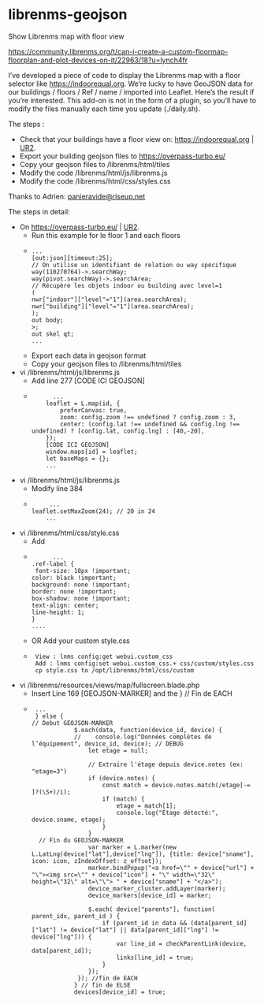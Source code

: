 # librenms-geojson
Show Librenms map with floor view

https://community.librenms.org/t/can-i-create-a-custom-floormap-floorplan-and-plot-devices-on-it/22963/18?u=lynch4fr

I’ve developed a piece of code to display the Librenms map with a floor selector like https://indoorequal.org.
We’re lucky to have GeoJSON data for our buildings / floors / Ref / name / imported into Leaflet.
Here’s the result if you’re interested. This add-on is not in the form of a plugin, so you’ll have to modify the files manually each time you update (./daily.sh).

The steps :
- Check that your buildings have a floor view on: https://indoorequal.org | [UR2](https://indoorequal.org/#map=17.24/48.119363/-1.702712&level=0).
- Export your building geojson files to https://overpass-turbo.eu/
- Copy your geojson files to /librenms/html/tiles
- Modify the code /librenms/html/js/librenms.js
- Modify the code /librenms/html/css/styles.css

Thanks to Adrien: panieravide@riseup.net

The steps in detail:
- On https://overpass-turbo.eu/ | [UR2](https://overpass-turbo.eu/?Q=%5Bout%3Ajson%5D%3B%0Away%28110270764%29%3Bmap_to_area%20-%3E%20.searchArea%3B%0A%0A%28%0A%20%20%09nwr%5B%22building%22%5D%28area.searchArea%29%3B%0A%09nwr%5B%22indoor%22%5D%28area.searchArea%29%3B%0A%09nwr%5B%22highway%22%5D%28area.searchArea%29%3B%0A%29%3B%0A%0Aout%20body%3B%0A%3E%3B%0Aout%20skel%20qt%3B&C=48.119369%3B-1.700518%3B17&R=#).
  -  Run this example for le floor 1 and each floors
  -     ...
        [out:json][timeout:25];
        // On utilise un identifiant de relation ou way spécifique
        way(110270764)->.searchWay;
        way(pivot.searchWay)->.searchArea;
        // Récupère les objets indoor ou building avec level=1
        (
        nwr["indoor"]["level"="1"](area.searchArea);
        nwr["building"]["level"="1"](area.searchArea);
        );
        out body;
        >;
        out skel qt;
        ...
  - Export each data in geojson format
  - Copy your geojson files to /librenms/html/tiles
- vi /librenms/html/js/librenms.js
  - Add line 277 [CODE ICI GEOJSON]
  -           ...
            leaflet = L.map(id, {
                preferCanvas: true,
                zoom: config.zoom !== undefined ? config.zoom : 3,
                center: (config.lat !== undefined && config.lng !== undefined) ? [config.lat, config.lng] : [40,-20],
            });
            [CODE ICI GEOJSON]
            window.maps[id] = leaflet;
            let baseMaps = {};
            ...
- vi /librenms/html/js/librenms.js
  - Modify line 384
  -          ...
        leaflet.setMaxZoom(24); // 20 in 24
            ...
- vi /librenms/html/css/style.css
  - Add
  -           ...
        .ref-label {
         font-size: 18px !important; 
        color: black !important;
        background: none !important;
        border: none !important;
        box-shadow: none !important;
        text-align: center;
        line-height: 1;
        }
        ....
  - OR Add your custom style.css
  -      View : lnms config:get webui.custom_css
         Add : lnms config:set webui.custom_css.+ css/custom/styles.css
         cp style.css to /opt/librenms/html/css/custom
- vi /librenms/resources/views/map/fullscreen.blade.php
  - Insert Line 169 [GEOJSON-MARKER] and  the } // Fin de EACH
  -      ...
         } else {
        // Debut GEOJSON-MARKER
                    $.each(data, function(device_id, device) {
                    //    console.log("Données complètes de l’équipement", device_id, device); // DEBUG
                        let etage = null;
                    
                        // Extraire l'étage depuis device.notes (ex: "etage=3")
                        if (device.notes) {
                            const match = device.notes.match(/etage[-= ]?(\S+)/i);
                            if (match) {
                                etage = match[1];
                                console.log("Étage détecté:", device.sname, etage);
                            }
                        }
          // Fin du GEOJSON-MARKER
                        var marker = L.marker(new L.LatLng(device["lat"],device["lng"]), {title: device["sname"], icon: icon, zIndexOffset: z_offset});
                        marker.bindPopup("<a href=\"" + device["url"] + "\"><img src=\"" + device["icon"] + "\" width=\"32\" height=\"32\" alt=\"\"> " + device["sname"] + "</a>");
                        device_marker_cluster.addLayer(marker);
                        device_markers[device_id] = marker;

                        $.each( device["parents"], function( parent_idx, parent_id ) {
                            if (parent_id in data && (data[parent_id]["lat"] != device["lat"] || data[parent_id]["lng"] != device["lng"])) {
                                var line_id = checkParentLink(device, data[parent_id]);
                                links[line_id] = true;
                            }
                        });
                     }); //fin de EACH
                    } // fin de ELSE
                    devices[device_id] = true;

